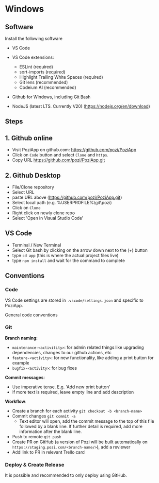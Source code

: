 
# Windows

## Software

Install the following software
* VS Code
* VS Code extensions:
  - ESLint (required)
  - sort-imports (required)
  - Highlight Trailing White Spaces (required)
  - Git lens (recommended)
  - Codeium AI (recommended)

* Github for Windows, including Git Bash
* NodeJS (latest LTS. Currently V20) (https://nodejs.org/en/download)


## Steps

## 1. Github online

* Visit PoziApp on github.com: https://github.com/pozi/PoziApp
* Click on `Code` button and select `Clone` and `https`.
* Copy URL https://github.com/pozi/PoziApp.git

## 2. Github Desktop
* File/Clone repository
* Select URL
* paste URL above (https://github.com/pozi/PoziApp.git)
* Select local path (e.g. %USERPROFILE%\git\pozi)
* Click on `Clone`
* Right click on newly clone repo
* Select 'Open in Visual Studio Code'

## VS Code
* Terminal / New Terminal
* Select Git bash by clicking on the arrow down next to the (+) button
* type `cd app` (this is where the actual project files live)
* type `npm install` and wait for the command to complete

## Conventions

### Code

VS Code settings are stored in `.vscode/settings.json` and specific to PoziApp.

General code conventions

### Git

**Branch naming**:
* `maintenance-<activitity>`: for admin related things like upgrading dependencies, changes to our github actions, etc
* `feature-<activity>`: for new functionality, like adding a print button for example
* `bugfix-<activity>`: for bug fixes

**Commit messages**:
- Use imperative tense. E.g. 'Add new print button'
- If more text is required, leave empty line and add description

**Workflow**:
* Create a branch for each activity `git checkout -b <branch-name>`
* Commit changes `git commit -a`
  * Text editor will open, add the commit message to the top of this file followed by a blank line.  If further detail is required, add more information after the blank line.
* Push to remote `git push`
* Create PR on GitHub (a version of Pozi will be built automatically on `https://staging.pozi.com/<branch-name/>`), add a reviewer
* Add link to PR in relevant Trello card


### Deploy & Create Release

It is possible and recommended to only deploy using GitHub.